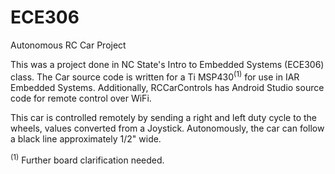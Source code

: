 # ECE306
Autonomous RC Car Project

This was a project done in NC State's Intro to Embedded Systems (ECE306) class. The Car source code is written for a Ti MSP430<sup>(1)</sup> for use in
IAR Embedded Systems. Additionally, RCCarControls has Android Studio source code for remote control over WiFi.

This car is controlled remotely by sending a right and left duty cycle to the wheels, values converted from a Joystick. Autonomously, the car can
follow a black line approximately 1/2" wide. 

<sup>(1)</sup> Further board clarification needed.
